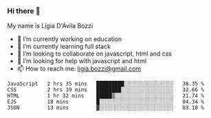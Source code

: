 ### Hi there 👋

My name is Lígia D'Ávila Bozzi

- 🔭 I’m currently working on education
- 🌱 I’m currently learning full stack
- 👯 I’m looking to collaborate on javascript, html and css
- 🤔 I’m looking for help with javascript and html
- 📫 How to reach me: ligia.bozzi@gmail.com

<!--START_SECTION:waka-->
```text
JavaScript   2 hrs 35 mins   █████████░░░░░░░░░░░░░░░░   36.35 % 
CSS          2 hrs 19 mins   ████████░░░░░░░░░░░░░░░░░   32.66 % 
HTML         1 hr 32 mins    █████▒░░░░░░░░░░░░░░░░░░░   21.74 % 
EJS          18 mins         █░░░░░░░░░░░░░░░░░░░░░░░░   04.34 % 
JSON         13 mins         ▓░░░░░░░░░░░░░░░░░░░░░░░░   03.10 % 
```
<!--END_SECTION:waka-->

<!--
**ligiadavilabozzi/ligiadavilabozzi** is a ✨ _special_ ✨ repository because its `README.md` (this file) appears on your GitHub profile.
-->


